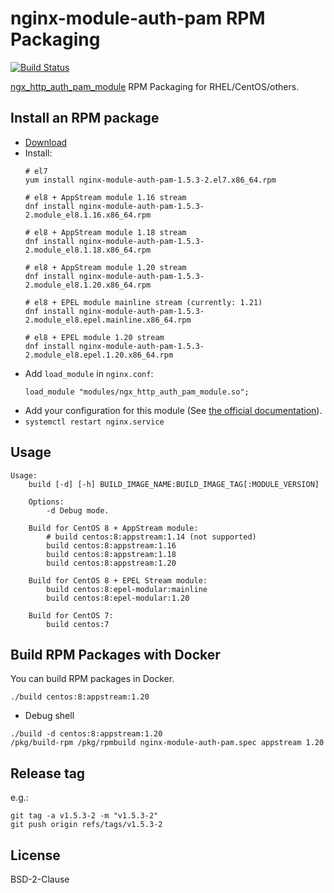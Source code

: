 # nginx-module-auth-pam RPM Packaging

[![Build Status](https://github.com/jfut/nginx-module-auth-pam-rpm/workflows/test/badge.svg?branch=master)](https://github.com/jfut/nginx-module-auth-pam-rpm/actions?query=workflow%3Atest)

[ngx_http_auth_pam_module](https://github.com/sto/ngx_http_auth_pam_module) RPM Packaging for RHEL/CentOS/others.

## Install an RPM package

- [Download](https://github.com/jfut/nginx-module-auth-pam-rpm/releases)
- Install:
    ```
    # el7
    yum install nginx-module-auth-pam-1.5.3-2.el7.x86_64.rpm

    # el8 + AppStream module 1.16 stream
    dnf install nginx-module-auth-pam-1.5.3-2.module_el8.1.16.x86_64.rpm

    # el8 + AppStream module 1.18 stream
    dnf install nginx-module-auth-pam-1.5.3-2.module_el8.1.18.x86_64.rpm

    # el8 + AppStream module 1.20 stream
    dnf install nginx-module-auth-pam-1.5.3-2.module_el8.1.20.x86_64.rpm

    # el8 + EPEL module mainline stream (currently: 1.21)
    dnf install nginx-module-auth-pam-1.5.3-2.module_el8.epel.mainline.x86_64.rpm

    # el8 + EPEL module 1.20 stream
    dnf install nginx-module-auth-pam-1.5.3-2.module_el8.epel.1.20.x86_64.rpm
    ```
- Add `load_module` in `nginx.conf`:
    ```
    load_module "modules/ngx_http_auth_pam_module.so";
    ```
- Add your configuration for this module (See [the official documentation](https://github.com/sto/ngx_http_auth_pam_module)).
- `systemctl restart nginx.service`

## Usage

```
Usage:
    build [-d] [-h] BUILD_IMAGE_NAME:BUILD_IMAGE_TAG[:MODULE_VERSION]

    Options:
        -d Debug mode.

    Build for CentOS 8 + AppStream module:
        # build centos:8:appstream:1.14 (not supported)
        build centos:8:appstream:1.16
        build centos:8:appstream:1.18
        build centos:8:appstream:1.20

    Build for CentOS 8 + EPEL Stream module:
        build centos:8:epel-modular:mainline
        build centos:8:epel-modular:1.20

    Build for CentOS 7:
        build centos:7
```

## Build RPM Packages with Docker

You can build RPM packages in Docker.

```
./build centos:8:appstream:1.20
```

- Debug shell

```
./build -d centos:8:appstream:1.20
/pkg/build-rpm /pkg/rpmbuild nginx-module-auth-pam.spec appstream 1.20
```

## Release tag

e.g.:

```
git tag -a v1.5.3-2 -m "v1.5.3-2"
git push origin refs/tags/v1.5.3-2
```

## License

BSD-2-Clause

